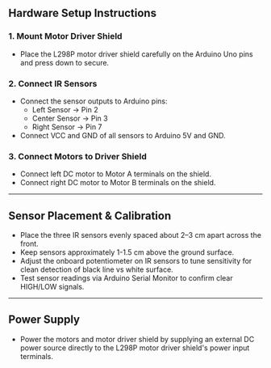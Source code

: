 ## Hardware Setup Instructions

### 1. Mount Motor Driver Shield
- Place the L298P motor driver shield carefully on the Arduino Uno pins and press down to secure.

### 2. Connect IR Sensors
- Connect the sensor outputs to Arduino pins:
  - Left Sensor → Pin 2
  - Center Sensor → Pin 3
  - Right Sensor → Pin 7
- Connect VCC and GND of all sensors to Arduino 5V and GND.

### 3. Connect Motors to Driver Shield
- Connect left DC motor to Motor A terminals on the shield.
- Connect right DC motor to Motor B terminals on the shield.

---

## Sensor Placement & Calibration

- Place the three IR sensors evenly spaced about 2–3 cm apart across the front.
- Keep sensors approximately 1-1.5 cm above the ground surface.
- Adjust the onboard potentiometer on IR sensors to tune sensitivity for clean detection of black line vs white surface.
- Test sensor readings via Arduino Serial Monitor to confirm clear HIGH/LOW signals.

---

## Power Supply

- Power the motors and motor driver shield by supplying an external DC power source directly to the L298P motor driver shield's power input terminals.
